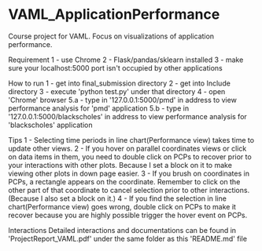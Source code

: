 # VAML_ApplicationPerformance
Course project for VAML. Focus on visualizations of application performance.

Requirement
1 - use Chrome
2 - Flask/pandas/sklearn installed
3 - make sure your localhost:5000 port isn't occupied by other applications

How to run
1 - get into final_submission directory
2 - get into Include directory
3 - execute 'python test.py' under that directory
4 - open 'Chrome' browser
5.a - type in '127.0.0.1:5000/pmd' in address to view performance analysis for 'pmd' application
5.b - type in '127.0.0.1:5000/blackscholes' in address to view performance analysis for 'blackscholes' application

Tips
1 - Selecting time periods in line chart(Performance view) takes time to update other views.
2 - If you hover on parallel coordinates views or click on data items in them, you need to double click on PCPs to recover prior to your interactions with other plots. Because I set a block on it to make viewing other plots in down page easier.
3 - If you brush on coordinates in PCPs, a rectangle appears on the coordinate. Remember to click on the other part of that coordinate to cancel selection prior to other interactions. (Because I also set a block on it.)
4 - If you find the selection in line chart(Performance view) goes wrong, double click on PCPs to make it recover because you are highly possible trigger the hover event on PCPs. 

Interactions 
Detailed interactions and documentations can be found in 'ProjectReport_VAML.pdf' under the same folder as this 'README.md' file